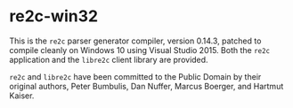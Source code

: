 # re2c-win32

This is the `re2c` parser generator compiler, version 0.14.3, patched to
compile cleanly on Windows 10 using Visual Studio 2015. Both the `re2c`
application and the `libre2c` client library are provided.

`re2c` and `libre2c` have been committed to the Public Domain by their
original authors, Peter Bumbulis, Dan Nuffer, Marcus Boerger, and
Hartmut Kaiser.
